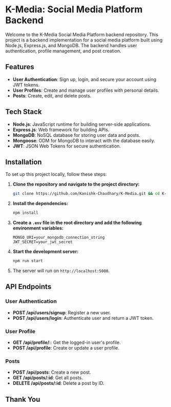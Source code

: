 # K-Media: Social Media Platform Backend

Welcome to the K-Media Social Media Platform backend repository. This project is a backend implementation for a social media platform built using Node.js, Express.js, and MongoDB. The backend handles user authentication, profile management, and post creation.

## Features

- **User Authentication**: Sign up, login, and secure your account using JWT tokens.
- **User Profiles**: Create and manage user profiles with personal details.
- **Posts**: Create, edit, and delete posts.

## Tech Stack

- **Node.js**: JavaScript runtime for building server-side applications.
- **Express.js**: Web framework for building APIs.
- **MongoDB**: NoSQL database for storing user data and posts.
- **Mongoose**: ODM for MongoDB to interact with the database easily.
- **JWT**: JSON Web Tokens for secure authentication.

## Installation

To set up this project locally, follow these steps:

1. **Clone the repository and navigate to the project directory:**

   ```bash
   git clone https://github.com/Kanishk-Chaudhary/K-Media.git && cd K-Media
   ```

2. **Install the dependencies:**

   ```bash
   npm install
   ```

3. **Create a `.env` file in the root directory and add the following environment variables:**

   ```env
   MONGO_URI=your_mongodb_connection_string
   JWT_SECRET=your_jwt_secret
   ```

4. **Start the development server:**

   ```bash
   npm run start
   ```

5. The server will run on `http://localhost:5000`.

## API Endpoints

### User Authentication

- **POST /api/users/signup**: Register a new user.
- **POST /api/users/login**: Authenticate user and return a JWT token.

### User Profile

- **GET /api/profile/:**: Get the logged-in user's profile.
- **POST /api/profile**: Create or update a user profile.

### Posts

- **POST /api/posts**: Create a new post.
- **GET /api/posts/:id**: Get all posts.
- **DELETE /api/posts/:id**: Delete a post by ID.

## Thank You
